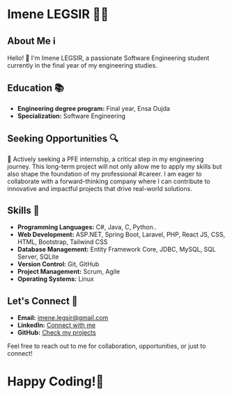 # Imene LEGSIR 👩‍💻

## About Me ℹ️

Hello! 👋 I'm Imene LEGSIR, a passionate Software Engineering student currently in the final year of my engineering studies.

## Education 📚

- **Engineering degree program:** Final year, Ensa Oujda
- **Specialization:** Software Engineering

## Seeking Opportunities 🔍

📢 Actively seeking a PFE internship, a critical step in my engineering journey. 
This long-term project will not only allow me to apply my skills but also shape the foundation of my professional #career. I am eager to collaborate with a forward-thinking company where I can contribute to innovative and impactful projects that drive real-world solutions.
## Skills 💼

- **Programming Languages:** C#, Java, C, Python..
- **Web Development:** ASP.NET, Spring Boot, Laravel, PHP, React JS, CSS, HTML, Bootstrap, Tailwind CSS
- **Database Management:** Entity Framework Core, JDBC, MySQL, SQL Server, SQLite
- **Version Control:** Git, GitHub
- **Project Management:** Scrum, Agile
- **Operating Systems:** Linux

## Let's Connect 🤝

- **Email:** imene.legsir@gmail.com
- **LinkedIn:** [Connect with me](https://www.linkedin.com/in/imane-legsir-338242210/)
- **GitHub:** [Check my projects](https://github.com/ImeneLEG)

Feel free to reach out to me for collaboration, opportunities, or just to connect!
# Happy Coding!🚀
